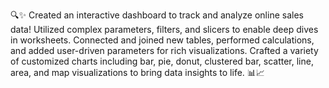 🔍✨ Created an interactive dashboard to track and analyze online sales data! Utilized complex parameters, filters, and slicers to enable deep dives in worksheets. Connected and joined new tables, performed calculations, and added user-driven parameters for rich visualizations. Crafted a variety of customized charts including bar, pie, donut, clustered bar, scatter, line, area, and map visualizations to bring data insights to life. 📊📈
